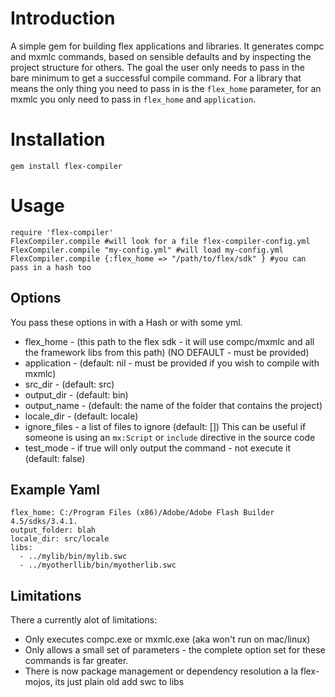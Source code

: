 # Introduction
A simple gem for building flex applications and libraries. It generates compc and mxmlc commands, based on sensible defaults and by inspecting the project structure for others. The goal the user only needs to pass in the bare minimum to get a successful compile command. For a library that means the only thing you need to pass in is the ````flex_home```` parameter, for an mxmlc you only need to pass in ````flex_home```` and ````application````.



# Installation
    gem install flex-compiler
# Usage
    require 'flex-compiler'
    FlexCompiler.compile #will look for a file flex-compiler-config.yml
    FlexCompiler.compile "my-config.yml" #will load my-config.yml
    FlexCompiler.compile {:flex_home => "/path/to/flex/sdk" } #you can pass in a hash too

## Options

You pass these options in with a Hash or with some yml.

* flex_home - (this path to the flex sdk - it will use compc/mxmlc and all the framework libs from this path) (NO DEFAULT - must be provided)
* application - (default: nil - must be provided if you wish to compile with mxmlc)
* src_dir - (default: src)
* output_dir - (default: bin)
* output_name - (default: the name of the folder that contains the project)
* locale_dir - (default: locale)
* ignore_files - a list of files to ignore (default: []) This can be useful if someone is using an ````mx:Script```` or ````include```` directive in the source code
* test_mode - if true will only output the command - not execute it (default: false)

## Example Yaml
    flex_home: C:/Program Files (x86)/Adobe/Adobe Flash Builder 4.5/sdks/3.4.1.
    output_folder: blah
    locale_dir: src/locale
    libs:
      - ../mylib/bin/mylib.swc
      - ../myotherllib/bin/myotherlib.swc
  
## Limitations
There a currently alot of limitations:

* Only executes compc.exe or mxmlc.exe (aka won't run on mac/linux)
* Only allows a small set of parameters - the complete option set for these commands is far greater.
* There is now package management or dependency resolution a la flex-mojos, its just plain old add swc to libs


